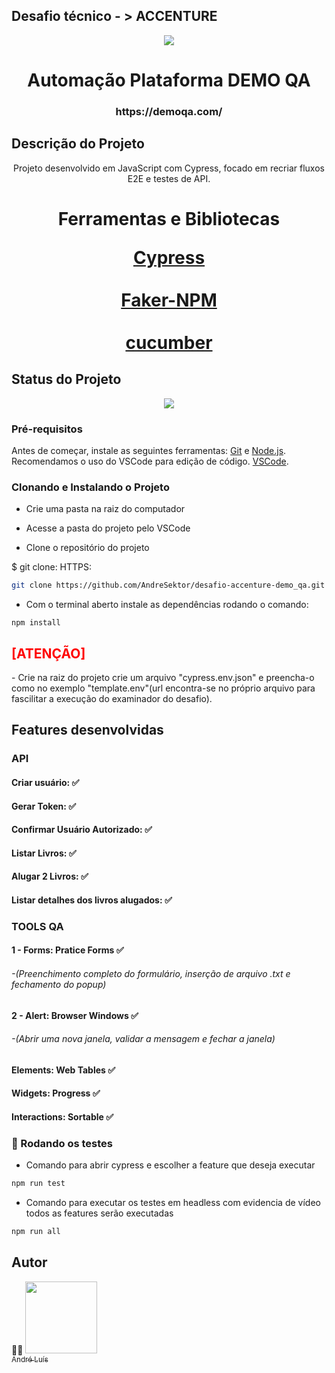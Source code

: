 ## Desafio técnico -  > ACCENTURE


<div>
    <p align="center">
        <img src="https://demoqa.com/images/Toolsqa.jpg"/>
    </p>
</div>


<h1 align="center"> Automação Plataforma DEMO QA</h1>

<h3 align="center">https://demoqa.com/</h3>

## Descrição do Projeto

<p align="center">
    Projeto desenvolvido em JavaScript com Cypress, focado em recriar fluxos E2E e testes de API.
</p>

<h1 align="center">
    <p align="center">Ferramentas e Bibliotecas</p>
    <a href="https://cypress.io/">Cypress</a>
    <br></br>
    <a href="https://www.npmjs.com/package/@faker-js/faker">Faker-NPM</a>
    <br></br>
    <a href="https://cucumber.io/docs/installation/javascript/">cucumber</a>
</h1>

## Status do Projeto

<p align="center">
    <img src="https://img.shields.io/static/v1?label=STATUS&message=%20DESENVOLVIDO&color=GREEN&style=for-the-badge"/>
</p>

### Pré-requisitos

Antes de começar, instale as seguintes ferramentas:
[Git](https://git-scm.com) e [Node.js](https://nodejs.org/en/). 
<br>
Recomendamos o uso do VSCode para edição de código. [VSCode](https://code.visualstudio.com/).


### Clonando e Instalando o Projeto

- Crie uma pasta na raiz do computador

- Acesse a pasta do projeto pelo VSCode 

- Clone o repositório do projeto

$ git clone:
HTTPS: 

```bash
git clone https://github.com/AndreSektor/desafio-accenture-demo_qa.git
```

- Com o terminal aberto instale as dependências rodando o comando:
```
npm install
```
<h2>
<span style="color: red;">[ATENÇÃO]</span> 
</h2>
- Crie na raiz do projeto crie um arquivo "cypress.env.json" e preencha-o como no exemplo "template.env"(url encontra-se no próprio arquivo para fascilitar a execução do examinador do desafio).

## Features desenvolvidas

<h3>API</h1>
<p>
<h4> Criar usuário: ✅ 
<h4> Gerar Token: ✅  
<h4> Confirmar Usuário Autorizado: ✅
<h4> Listar Livros: ✅
<h4> Alugar 2 Livros: ✅
<h4> Listar detalhes dos livros alugados: ✅

</p>

<h3>TOOLS QA</h1>
<p>
<h4> 1 - Forms: Pratice Forms ✅ 
<h6> -(Preenchimento completo do formulário, inserção de arquivo .txt e fechamento do popup)
<h4> 2 - Alert: Browser Windows ✅  
<h6> -(Abrir uma nova janela, validar a mensagem e fechar a janela)
<h4> Elements: Web Tables ✅
<h4> Widgets: Progress ✅
<h4> Interactions: Sortable ✅

</p>

### 🎲 Rodando os testes
- Comando para abrir cypress e escolher a feature que deseja executar

```bash
npm run test
```
- Comando para executar os testes em headless com evidencia de vídeo todos as features serão executadas
```bash
npm run all
```



## Autor

🧪🐞 [<img src="https://avatars.githubusercontent.com/u/111364510?s=96&v=4" width=115><br><sub>André Luís</sub>](https://github.com/AndreSektor)